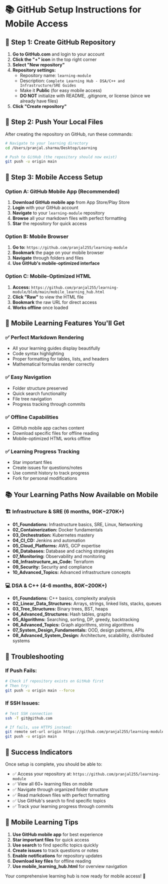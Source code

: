 # 📚 GitHub Setup Instructions for Mobile Access

## 🚀 Step 1: Create GitHub Repository

1. **Go to GitHub.com** and login to your account
2. **Click the "+" icon** in the top right corner
3. **Select "New repository"**
4. **Repository settings:**
   - Repository name: `learning-module`
   - Description: `Complete Learning Hub - DSA/C++ and Infrastructure/SRE Guides`
   - Make it **Public** (for easy mobile access)
   - **DO NOT** initialize with README, .gitignore, or license (since we already have files)
5. **Click "Create repository"**

## 📱 Step 2: Push Your Local Files

After creating the repository on GitHub, run these commands:

```bash
# Navigate to your learning directory
cd /Users/pranjal.sharma/Desktop/Learning

# Push to GitHub (the repository should now exist)
git push -u origin main
```

## 📱 Step 3: Mobile Access Setup

### Option A: GitHub Mobile App (Recommended)
1. **Download GitHub mobile app** from App Store/Play Store
2. **Login** with your GitHub account
3. **Navigate** to your `learning-module` repository
4. **Browse** all your markdown files with perfect formatting
5. **Star** the repository for quick access

### Option B: Mobile Browser
1. **Go to:** `https://github.com/pranjal255/learning-module`
2. **Bookmark** the page on your mobile browser
3. **Navigate** through folders and files
4. **Use GitHub's mobile-optimized interface**

### Option C: Mobile-Optimized HTML
1. **Access:** `https://github.com/pranjal255/learning-module/blob/main/mobile_learning_hub.html`
2. **Click "Raw"** to view the HTML file
3. **Bookmark** the raw URL for direct access
4. **Works offline** once loaded

## 🎯 Mobile Learning Features You'll Get

### ✅ Perfect Markdown Rendering
- All your learning guides display beautifully
- Code syntax highlighting
- Proper formatting for tables, lists, and headers
- Mathematical formulas render correctly

### ✅ Easy Navigation
- Folder structure preserved
- Quick search functionality
- File tree navigation
- Progress tracking through commits

### ✅ Offline Capabilities
- GitHub mobile app caches content
- Download specific files for offline reading
- Mobile-optimized HTML works offline

### ✅ Learning Progress Tracking
- Star important files
- Create issues for questions/notes
- Use commit history to track progress
- Fork for personal modifications

## 📚 Your Learning Paths Now Available on Mobile

### 🏗️ Infrastructure & SRE (6 months, $90K-$270K+)
- **01_Foundations:** Infrastructure basics, SRE, Linux, Networking
- **02_Containerization:** Docker fundamentals
- **03_Orchestration:** Kubernetes mastery
- **04_CI_CD:** Jenkins and automation
- **05_Cloud_Platforms:** AWS, GCP expertise
- **06_Databases:** Database and caching strategies
- **07_Monitoring:** Observability and monitoring
- **08_Infrastructure_as_Code:** Terraform
- **09_Security:** Security and compliance
- **10_Advanced_Topics:** Advanced infrastructure concepts

### 💻 DSA & C++ (4-6 months, $80K-$200K+)
- **01_Foundations:** C++ basics, complexity analysis
- **02_Linear_Data_Structures:** Arrays, strings, linked lists, stacks, queues
- **03_Tree_Structures:** Binary trees, BST, heaps
- **04_Advanced_Structures:** Hash tables, graphs
- **05_Algorithms:** Searching, sorting, DP, greedy, backtracking
- **06_Advanced_Topics:** Graph algorithms, string algorithms
- **07_System_Design_Fundamentals:** OOD, design patterns, APIs
- **08_Advanced_System_Design:** Architecture, scalability, distributed systems

## 🔧 Troubleshooting

### If Push Fails:
```bash
# Check if repository exists on GitHub first
# Then try:
git push -u origin main --force
```

### If SSH Issues:
```bash
# Test SSH connection
ssh -T git@github.com

# If fails, use HTTPS instead:
git remote set-url origin https://github.com/pranjal255/learning-module.git
git push -u origin main
```

## 🎉 Success Indicators

Once setup is complete, you should be able to:
- ✅ Access your repository at: `https://github.com/pranjal255/learning-module`
- ✅ View all 60+ learning files on mobile
- ✅ Navigate through organized folder structure
- ✅ Read markdown files with perfect formatting
- ✅ Use GitHub's search to find specific topics
- ✅ Track your learning progress through commits

## 📱 Mobile Learning Tips

1. **Use GitHub mobile app** for best experience
2. **Star important files** for quick access
3. **Use search** to find specific topics quickly
4. **Create issues** to track questions or notes
5. **Enable notifications** for repository updates
6. **Download key files** for offline reading
7. **Use mobile_learning_hub.html** for overview navigation

Your comprehensive learning hub is now ready for mobile access! 🚀
